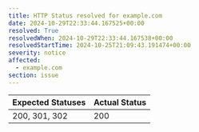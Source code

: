 ```yaml
---
title: HTTP Status resolved for example.com
date: 2024-10-29T22:33:44.167525+00:00
resolved: True
resolvedWhen: 2024-10-29T22:33:44.167538+00:00
resolvedStartTime: 2024-10-25T21:09:43.191474+00:00
severity: notice
affected:
  - example.com
section: issue
---
```


| Expected Statuses | Actual Status  |
|-------------------|----------------|
| 200, 301, 302 | 200 |
